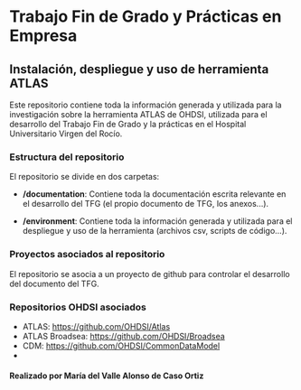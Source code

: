 # Trabajo Fin de Grado y Prácticas en Empresa
## Instalación, despliegue y uso de herramienta ATLAS 

Este repositorio contiene toda la información generada y utilizada para la investigación sobre la herramienta ATLAS de OHDSI, utilizada para el desarrollo del Trabajo Fin de Grado y la prácticas en el Hospital Universitario Virgen del Rocío.

### Estructura del repositorio

El repositorio se divide en dos carpetas:

- **/documentation**:
  Contiene toda la documentación escrita relevante en el desarrollo del TFG (el propio documento de TFG, los anexos...).
  
- **/environment**:
  Contiene toda la información generada y utilizada para el despliegue y uso de la herramienta (archivos csv, scripts de código...).

### Proyectos asociados al repositorio

El repositorio se asocia a un proyecto de github para controlar el desarrollo del documento del TFG.

### Repositorios OHDSI asociados

- ATLAS: https://github.com/OHDSI/Atlas
- ATLAS Broadsea: https://github.com/OHDSI/Broadsea
- CDM: https://github.com/OHDSI/CommonDataModel
- 



####  Realizado por María del Valle Alonso de Caso Ortiz





